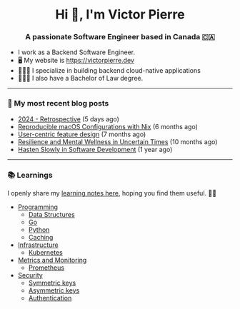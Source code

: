 <h1 align="center">Hi 👋, I'm Victor Pierre</h1>
<h3 align="center">A passionate Software Engineer based in Canada 🇨🇦</h3>

- I work as a Backend Software Engineer.
- 🖥 My website is https://victorpierre.dev
- 👨🏻‍💻 I specialize in building backend cloud-native applications
- 👨🏻‍⚖️ I also have a Bachelor of Law degree.

---

### 📝 My most recent blog posts

- [2024 - Retrospective](https://victorpierre.dev/blog/2024-retrospective/) (5 days ago)
- [Reproducible macOS Configurations with Nix](https://victorpierre.dev/blog/declarative-macos-configurations-with-nix/) (6 months ago)
- [User-centric feature design](https://victorpierre.dev/blog/user-centric-feature-design/) (7 months ago)
- [Resilience and Mental Wellness in Uncertain Times](https://victorpierre.dev/blog/mental-health/) (10 months ago)
- [Hasten Slowly in Software Development](https://victorpierre.dev/blog/festina-lente/) (1 year ago)

---

### 📚 Learnings
I openly share my [learning notes here](https://victorpierre.dev/learning/), hoping you find them useful. 🙇🏻

- [Programming](https://victorpierre.dev/learning/programming/)
  - [Data Structures](https://victorpierre.dev/learning/programming/data-structures/)
  - [Go](https://victorpierre.dev/learning/programming/go/)
  - [Python](https://victorpierre.dev/learning/programming/python/)
  - [Caching](https://victorpierre.dev/learning/programming/caching/)
- [Infrastructure](https://victorpierre.dev/learning/infrastructure/)
  - [Kubernetes](https://victorpierre.dev/learning/infrastructure/kubernetes/)
- [Metrics and Monitoring](https://victorpierre.dev/learning/metrics/)
  - [Prometheus](https://victorpierre.dev/learning/metrics/prometheus/)
- [Security](https://victorpierre.dev/learning/security/)
  - [Symmetric keys](https://victorpierre.dev/learning/security/cryptography/symmetric-keys/)
  - [Asymmetric keys](https://victorpierre.dev/learning/security/cryptography/asymmetric-keys/)
  - [Authentication](https://victorpierre.dev/learning/security/authentication/)


